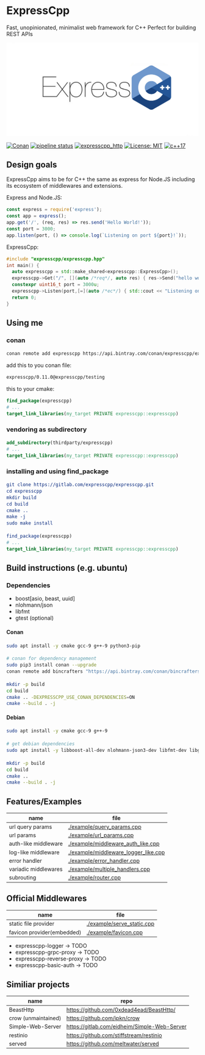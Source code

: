 # ExpressCpp

Fast, unopinionated, minimalist web framework for C++
Perfect for building REST APIs

![Logo of ExpressCpp](./doc/logo_expresscpp.png)

[![Conan](https://api.bintray.com/packages/expresscpp/expresscpp/expresscpp%3Aexpresscpp/images/download.svg)](https://bintray.com/expresscpp/expresscpp/expresscpp%3Aexpresscpp/_latestVersion)
[![pipeline status](https://gitlab.com/expresscpp/expresscpp/badges/master/pipeline.svg)](https://gitlab.com/expresscpp/expresscpp/commits/master)
[![expresscpp_http](https://gitlab.com/expresscpp/expresscpp/badges/master/coverage.svg?job=test:linux:gcc9)](https://gitlab.com/expresscpp/expresscpp/commits/)
[![License: MIT](https://img.shields.io/badge/License-MIT-yellow.svg)](https://opensource.org/licenses/MIT)
[![c++17](https://img.shields.io/badge/C++-17-blue.svg?style=flat&logo=c%2B%2B)](https://en.wikipedia.org/wiki/C%2B%2B17)

## Design goals

ExpressCpp aims to be for C++ the same as express for Node.JS including its ecosystem of middlewares and extensions.

Express and Node.JS:

```js
const express = require('express');
const app = express();
app.get('/', (req, res) => res.send('Hello World!'));
const port = 3000;
app.listen(port, () => console.log(`Listening on port ${port}!`));
```

ExpressCpp:

```cpp
#include "expresscpp/expresscpp.hpp"
int main() {
  auto expresscpp = std::make_shared<expresscpp::ExpressCpp>();
  expresscpp->Get("/", [](auto /*req*/, auto res) { res->Send("hello world!"); });
  constexpr uint16_t port = 3000u;
  expresscpp->Listen(port,[=](auto /*ec*/) { std::cout << "Listening on port " << port << std::endl; }).Run();
  return 0;
}
```

## Using me

### conan

```bash
conan remote add expresscpp https://api.bintray.com/conan/expresscpp/expresscpp/
```

add this to you conan file:

```txt
expresscpp/0.11.0@expresscpp/testing
```

this to your cmake:

```cmake
find_package(expresscpp)
# ...
target_link_libraries(my_target PRIVATE expresscpp::expresscpp)
```

### vendoring as subdirectory

```cmake
add_subdirectory(thirdparty/expresscpp)
# ...
target_link_libraries(my_target PRIVATE expresscpp::expresscpp)
```

### installing and using find_package

```cmake
git clone https://gitlab.com/expresscpp/expresscpp.git
cd expresscpp
mkdir build
cd build
cmake ..
make -j
sudo make install

find_package(expresscpp)
# ...
target_link_libraries(my_target PRIVATE expresscpp::expresscpp)
```

## Build instructions (e.g. ubuntu)

### Dependencies

- boost[asio, beast, uuid]
- nlohmann/json
- libfmt
- gtest (optional)

#### Conan

```bash
sudo apt install -y cmake gcc-9 g++-9 python3-pip

# conan for dependency management
sudo pip3 install conan --upgrade
conan remote add bincrafters "https://api.bintray.com/conan/bincrafters/public-conan"

mkdir -p build
cd build
cmake .. -DEXPRESSCPP_USE_CONAN_DEPENDENCIES=ON
cmake --build . -j
```

#### Debian

```bash
sudo apt install -y cmake gcc-9 g++-9

# get debian dependencies
sudo apt install -y libboost-all-dev nlohmann-json3-dev libfmt-dev libgtest-dev

mkdir -p build
cd build
cmake ..
cmake --build . -j
```

## Features/Examples

| name                 | file                                                                         |
|----------------------|------------------------------------------------------------------------------|
| url query params     | [./example/query_params.cpp](./example/query_params.cpp)                     |
| url params           | [./example/url_params.cpp](./example/url_params.cpp)                         |
| auth-like middleware | [./example/middleware_auth_like.cpp](./example/middleware_auth_like.cpp)     |
| log-like middleware  | [./example/middleware_logger_like.cpp](./example/middleware_logger_like.cpp) |
| error handler        | [./example/error_handler.cpp](./example/error_handler.cpp)                   |
| variadic middlewares | [./example/multiple_handlers.cpp](./example/multiple_handlers.cpp)           |
| subrouting           | [./example/router.cpp](./example/router.cpp)                                 |

## Official Middlewares

| name                       | file                                                     |
|----------------------------|----------------------------------------------------------|
| static file provider       | [./example/serve_static.cpp](./example/serve_static.cpp) |
| favicon provider(embedded) | [./example/favicon.cpp](./example/serve_favicon.cpp)     |

- expresscpp-logger -> TODO
- expresscpp-grpc-proxy -> TODO
- expresscpp-reverse-proxy -> TODO
- expresscpp-basic-auth -> TODO

## Similiar projects

| name                | repo                                         |
|---------------------|----------------------------------------------|
| BeastHttp           | https://github.com/0xdead4ead/BeastHttp/     |
| crow (unmaintained) | https://github.com/ipkn/crow                 |
| Simple-Web-Server   | https://gitlab.com/eidheim/Simple-Web-Server |
| restinio            | https://github.com/stiffstream/restinio      |
| served              | https://github.com/meltwater/served          |
